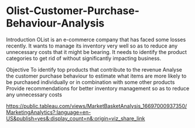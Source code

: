 # Olist-Customer-Purchase-Behaviour-Analysis

Introduction
OList is an e-commerce company that has faced some losses recently. It wants to manage its inventory very well so as to reduce any unnecessary costs that it might be bearing. It needs to identify the product categories to get rid of without significantly impacting business.

Objective
To identify top products that contribute to the revenue
Analyse the customer purchase behaviour to estimate what items are more likely to be purchased individually or in combination with some other products
Provide recommendations for better inventory management so as to reduce any unnecessary costs

https://public.tableau.com/views/MarketBasketAnalysis_16697000937350/MarketingAnalytics?:language=en-US&publish=yes&:display_count=n&:origin=viz_share_link
